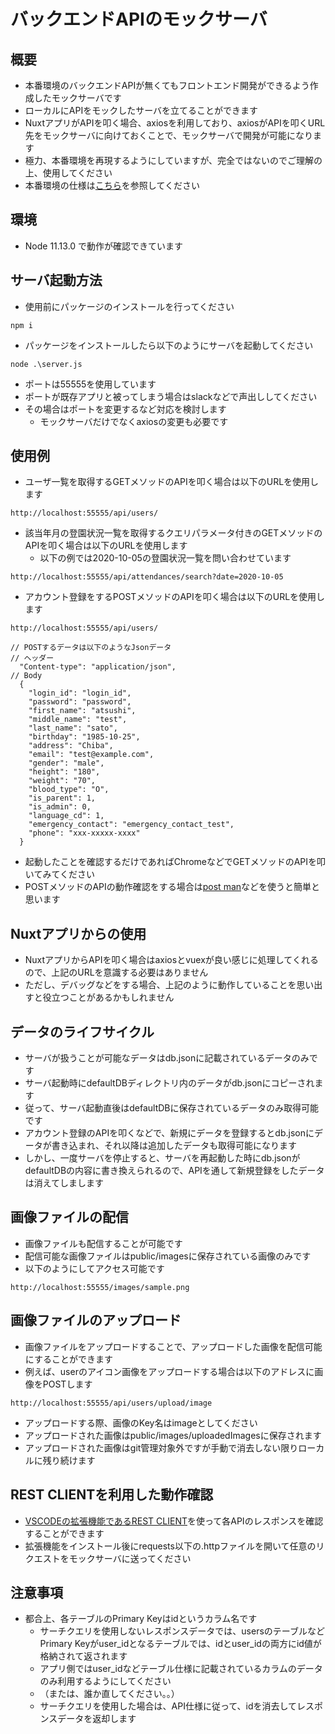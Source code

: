 # バックエンドAPIのモックサーバ

## 概要
- 本番環境のバックエンドAPIが無くてもフロントエンド開発ができるよう作成したモックサーバです
- ローカルにAPIをモックしたサーバを立てることができます
- NuxtアプリがAPIを叩く場合、axiosを利用しており、axiosがAPIを叩くURL先をモックサーバに向けておくことで、モックサーバで開発が可能になります
- 極力、本番環境を再現するようにしていますが、完全ではないのでご理解の上、使用してください
- 本番環境の仕様は[こちら](https://docs.google.com/spreadsheets/d/13aXsdJyrVBww7QjiDB8PCJz8xeOzxsJcHoaz9Mukwy0/edit#gid=1849188503)を参照してください

## 環境
- Node 11.13.0 で動作が確認できています

## サーバ起動方法
- 使用前にパッケージのインストールを行ってください
```
npm i
```
- パッケージをインストールしたら以下のようにサーバを起動してください
```
node .\server.js
```
- ポートは55555を使用しています
- ポートが既存アプリと被ってしまう場合はslackなどで声出ししてください
- その場合はポートを変更するなど対応を検討します
  - モックサーバだけでなくaxiosの変更も必要です

## 使用例
- ユーザ一覧を取得するGETメソッドのAPIを叩く場合は以下のURLを使用します
```
http://localhost:55555/api/users/
```
- 該当年月の登園状況一覧を取得するクエリパラメータ付きのGETメソッドのAPIを叩く場合は以下のURLを使用します
  - 以下の例では2020-10-05の登園状況一覧を問い合わせています
```
http://localhost:55555/api/attendances/search?date=2020-10-05
```
- アカウント登録をするPOSTメソッドのAPIを叩く場合は以下のURLを使用します
```
http://localhost:55555/api/users/

// POSTするデータは以下のようなJsonデータ
// ヘッダー
  "Content-type": "application/json",
// Body
  {
    "login_id": "login_id",
    "password": "password",
    "first_name": "atsushi",
    "middle_name": "test",
    "last_name": "sato",
    "birthday": "1985-10-25",
    "address": "Chiba",
    "email": "test@example.com",
    "gender": "male",
    "height": "180",
    "weight": "70",
    "blood_type": "O",
    "is_parent": 1,
    "is_admin": 0,
    "language_cd": 1,
    "emergency_contact": "emergency_contact_test",
    "phone": "xxx-xxxxx-xxxx"
  }
```

- 起動したことを確認するだけであればChromeなどでGETメソッドのAPIを叩いてみてください
- POSTメソッドのAPIの動作確認をする場合は[post man](https://qiita.com/zaburo/items/16ac4189d0d1c35e26d1)などを使うと簡単と思います

## Nuxtアプリからの使用
- NuxtアプリからAPIを叩く場合はaxiosとvuexが良い感じに処理してくれるので、上記のURLを意識する必要はありません
- ただし、デバッグなどをする場合、上記のように動作していることを思い出すと役立つことがあるかもしれません

## データのライフサイクル
- サーバが扱うことが可能なデータはdb.jsonに記載されているデータのみです
- サーバ起動時にdefaultDBディレクトリ内のデータがdb.jsonにコピーされます
- 従って、サーバ起動直後はdefaultDBに保存されているデータのみ取得可能です
- アカウント登録のAPIを叩くなどで、新規にデータを登録するとdb.jsonにデータが書き込まれ、それ以降は追加したデータも取得可能になります
- しかし、一度サーバを停止すると、サーバを再起動した時にdb.jsonがdefaultDBの内容に書き換えられるので、APIを通して新規登録をしたデータは消えてしまします

## 画像ファイルの配信
- 画像ファイルも配信することが可能です
- 配信可能な画像ファイルはpublic/imagesに保存されている画像のみです
- 以下のようにしてアクセス可能です
```
http://localhost:55555/images/sample.png
```

## 画像ファイルのアップロード
- 画像ファイルをアップロードすることで、アップロードした画像を配信可能にすることができます
- 例えば、userのアイコン画像をアップロードする場合は以下のアドレスに画像をPOSTします
```
http://localhost:55555/api/users/upload/image
```
- アップロードする際、画像のKey名はimageとしてください
- アップロードされた画像はpublic/images/uploadedImagesに保存されます
- アップロードされた画像はgit管理対象外ですが手動で消去しない限りローカルに残り続けます

## REST CLIENTを利用した動作確認
- [VSCODEの拡張機能であるREST CLIENT](https://marketplace.visualstudio.com/items?itemName=humao.rest-client)を使って各APIのレスポンスを確認することができます
- 拡張機能をインストール後にrequests以下の.httpファイルを開いて任意のリクエストをモックサーバに送ってください

## 注意事項
- 都合上、各テーブルのPrimary Keyはidというカラム名です
  - サーチクエリを使用しないレスポンスデータでは、usersのテーブルなどPrimary Keyがuser_idとなるテーブルでは、idとuser_idの両方にid値が格納されて返されます
  - アプリ側ではuser_idなどテーブル仕様に記載されているカラムのデータのみ利用するようにしてください
  - （または、誰か直してください。。）
  - サーチクエリを使用した場合は、API仕様に従って、idを消去してレスポンスデータを返却します
